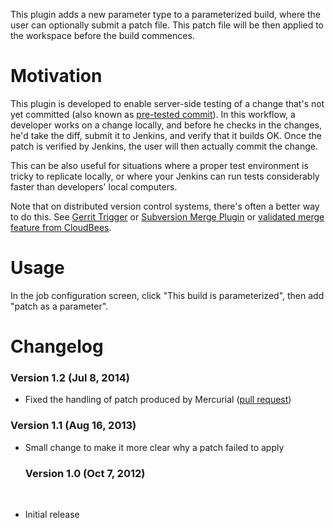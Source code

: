 This plugin adds a new parameter type to a parameterized build, where
the user can optionally submit a patch file. This patch file will be
then applied to the workspace before the build commences.

# Motivation

This plugin is developed to enable server-side testing of a change
that's not yet committed (also known as [pre-tested
commit](http://www.jetbrains.com/teamcity/features/delayed_commit.html)).
In this workflow, a developer works on a change locally, and before he
checks in the changes, he'd take the diff, submit it to Jenkins, and
verify that it builds OK. Once the patch is verified by Jenkins, the
user will then actually commit the change.

This can be also useful for situations where a proper test environment
is tricky to replicate locally, or where your Jenkins can run tests
considerably faster than developers' local computers.

Note that on distributed version control systems, there's often a better
way to do this. See [Gerrit
Trigger](http://localhost:8085/display/JENKINS/Gerrit+Trigger) or
[Subversion Merge
Plugin](http://localhost:8085/display/JENKINS/Subversion+Merge+Plugin)
or [validated merge feature from
CloudBees](http://jenkins-enterprise.cloudbees.com/docs/user-guide-bundle/validated-merge.html).

# Usage

In the job configuration screen, click "This build is parameterized",
then add "patch as a parameter".

# Changelog

### Version 1.2 (Jul 8, 2014)

-   Fixed the handling of patch produced by Mercurial ([pull
    request](https://github.com/cloudbees/diff4j/pull/2))

### Version 1.1 (Aug 16, 2013)

-   Small change to make it more clear why a patch failed to apply

    ### Version 1.0 (Oct 7, 2012)

&nbsp;

-   Initial release
